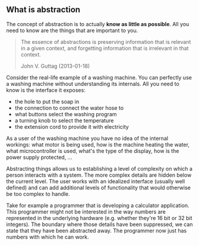 ## What is abstraction

The concept of abstraction is to actually **know as little as possible**. All you need to know are the things that are important to you.

> The essence of abstractions is preserving information that is relevant in a given context, and forgetting information that is irrelevant in that context.
>
> John V. Guttag (2013-01-18)

Consider the real-life example of a washing machine. You can perfectly use a washing machine without understanding its internals. All you need to know is the interface it exposes:
* the hole to put the soap in
* the connection to connect the water hose to
* what buttons select the washing program
* a turning knob to select the temperature
* the extension cord to provide it with electricity

As a user of the washing machine you have no idea of the internal workings: what motor is being used, how is the machine heating the water, what microcontroller is used, what's the type of the display, how is the power supply protected, ...

Abstracting things allows us to establishing a level of complexity on which a person interacts with a system. The more complex details are hidden below the current level. The user works with an idealized interface (usually well defined) and can add additional levels of functionality that would otherwise be too complex to handle.

Take for example a programmer that is developing a calculator application. This programmer might not be interested in the way numbers are represented in the underlying hardware (e.g. whether they're 16 bit or 32 bit integers). The boundary where those details have been suppressed, we can state that they have been abstracted away. The programmer now just has numbers with which he can work.
